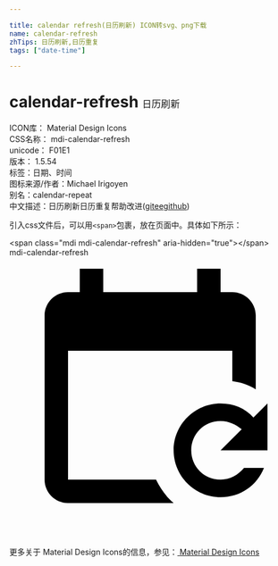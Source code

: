 ```yaml
---

title: calendar refresh(日历刷新) ICON转svg、png下载
name: calendar-refresh
zhTips: 日历刷新,日历重复
tags: ["date-time"]

---
```


# calendar-refresh  <small style="font-size: 60%;font-weight: 100">日历刷新</small>


<div class="detail-page">
<p>
<span>
ICON库：
<span class="badge-secondary badge">Material Design Icons</span> 
</span>
<br/>
<span>
CSS名称：
<span class="badge-secondary badge">mdi-calendar-refresh</span> 
</span>
<br/>
<span>
unicode：
<span class="badge-secondary badge">F01E1</span> 
<copy-btn content='F01E1' btn-title=""></copy-btn>
<copy-btn :content='String.fromCodePoint(parseInt("F01E1", 16))' btn-title="复制U"></copy-btn>
</span>
<br/>
<span>
版本：
<span class="badge-secondary badge">1.5.54</span> 
</span><br/><span>标签：<span class="badge-light badge"><router-link to="/tags/date-time.html">日期、时间</router-link></span></span>
<br/>
<span>图标来源/作者：<span class="badge-light badge">Michael Irigoyen</span></span> 
<br/>
<span>别名：<span class="badge-light badge">calendar-repeat</span></span><br/><span class="zh-detail">中文描述：<span class="badge-primary badge">日历刷新</span><span class="badge-primary badge">日历重复</span><span class="help-link"><span>帮助改进</span>(<a href="https://gitee.com/liuwave/icon-helper/edit/master/json/material/calendar-refresh.json" target="_blank" rel="noopener noreferrer">gitee</a><a href="https://github.com/liuwave/icon-helper/edit/master/json/material/calendar-refresh.json" target="_blank" rel="noopener noreferrer">github</a></span>)</span><br/>
</p>
</div>
<div class="alert alert-dark">
  <i class="mdi mdi-calendar-refresh mdi-48px"></i>
  <i class="mdi mdi-calendar-refresh mdi-36px"></i>
  <i class="mdi mdi-calendar-refresh mdi-24px"></i>
  <i class="mdi mdi-calendar-refresh mdi-18px"></i>
</div>
<div>
  <p>引入css文件后，可以用<code>&lt;span&gt;</code>包裹，放在页面中。具体如下所示：    
  </p>
  <div class="alert alert-primary" style="font-size: 14px">
    &lt;span class="mdi mdi-calendar-refresh" aria-hidden="true"&gt;&lt;/span&gt;
    <copy-btn content='<span class="mdi mdi-calendar-refresh" aria-hidden="true"></span>'></copy-btn>
  </div>
  <div class="alert alert-secondary">
    <i class="mdi mdi-calendar-refresh"
    style="font-size: 24px"
    aria-hidden="true"></i> mdi-calendar-refresh
    <copy-btn content="mdi-calendar-refresh" btn-title="复制图标名称"></copy-btn>
  </div>
</div>
<div id="svg" class="svg-wrap">
<svg xmlns="http://www.w3.org/2000/svg" viewBox="0 0 24 24"><path d="M19 3H18V1H16V3H8V1H6V3H5C3.9 3 3 3.9 3 5V19C3 20.1 3.9 21 5 21H14C13.4 20.5 12.9 19.8 12.5 19H5V8H19V10.6C19.7 10.7 20.4 10.9 21 11.3V5C21 3.9 20.1 3 19 3M18 12.5C19.1 12.5 20.1 12.9 20.8 13.7L22 12.5V16.5H18L19.8 14.7C19.3 14.3 18.7 14 18 14C16.6 14 15.5 15.1 15.5 16.5S16.6 19 18 19C18.8 19 19.5 18.6 20 18H21.7C21.1 19.5 19.7 20.5 18 20.5C15.8 20.5 14 18.7 14 16.5S15.8 12.5 18 12.5Z" /></svg>
</div>
<detail full-name='mdi-calendar-refresh'></detail>
    
<div><p>更多关于 Material Design Icons的信息，参见：<a target="_blank" href="https://iconhelper.cn/material.html"> Material Design Icons</a>
</p></div>
